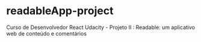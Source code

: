 # readableApp-project
Curso de Desenvolvedor React Udacity - Projeto II : Readable: um aplicativo web de conteúdo e comentários
